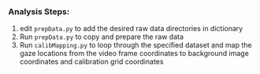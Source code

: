 ### Analysis Steps:

1. edit `prepData.py` to add the desired raw data directories in dictionary
2. Run `prepData.py` to copy and prepare the raw data
3. Run `calibMapping.py` to loop through the specified dataset and map the gaze locations from the video frame coordinates to background image coordinates and calibration grid coordinates
